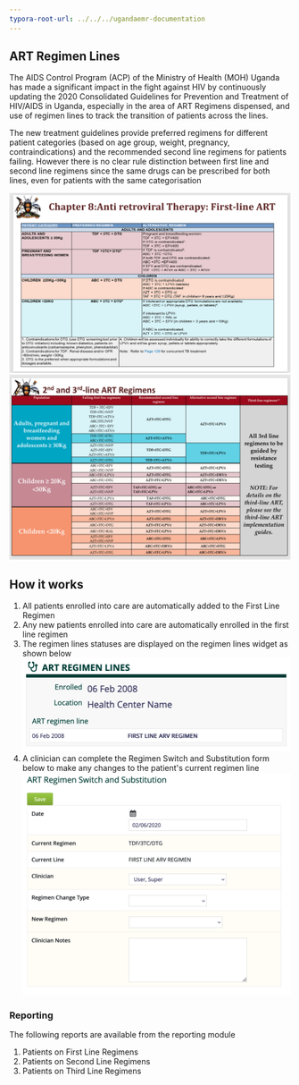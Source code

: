 ```yaml
---
typora-root-url: ../../../ugandaemr-documentation
---
```


## ART Regimen Lines 

The AIDS Control Program (ACP) of the Ministry of Health (MOH) Uganda has made a significant impact in the fight against HIV by continuously updating the 2020 Consolidated Guidelines for Prevention and Treatment of HIV/AIDS in Uganda, especially in the area of ART Regimens dispensed, and use of regimen lines to track the transition of patients across the lines.

The new treatment guidelines provide preferred regimens for different patient categories (based on age group, weight, pregnancy, contraindications) and the recommended second line regimens for patients failing. However there is no clear rule distinction between first line and second line regimens since the same drugs can be prescribed for both lines, even for patients with the same categorisation

![First Line Regimens](../../assets/regimen_lines/first-line-regimens.png)
![2nd and 3rd Line Regimens](../../assets/regimen_lines/second-and-third-line-regimens.png)

## How it works 

1. All patients enrolled into care are automatically added to the First Line Regimen 
2. Any new patients enrolled into care are automatically enrolled in the first line regimen 
3. The regimen lines statuses are displayed on the regimen lines widget as shown below ![art-regimen-lines-widget](../../assets/regimen_lines/art-regimen-lines-widget.png)
4. A clinician can complete the Regimen Switch and Substitution form below to make any changes to the patient's current regimen line ![Regimen Change Form](/assets/regimen_lines/regimen-change-form.png)

### Reporting 

The following reports are available from the reporting module 

1. Patients on First Line Regimens
2. Patients on Second Line Regimens
3. Patients on Third Line Regimens 
